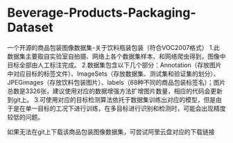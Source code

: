 # Beverage-Products-Packaging-Dataset
一个开源的商品包装图像数据集-关于饮料瓶装包装（符合VOC2007格式）
1.此数据集主要取自实验室自拍摄、网络上各个数据集样本、和网络爬虫得到，图像中目标全部由人工标注完成。
2.数据集包含以下几个部分：Annotation（存放图片中对应目标的标签文件）、ImageSets（存放数据集、测试集和验证集的划分）、JPEGimages（存放饮料包装图片）、labels（68种不同的商品包装标签名）；图片总数是3326张，建议使用对应的数据增强方法扩增图片数量，相应的代码会更新到git上。
3.可使用对应的目标检测算法依托于数据集训练出对应的模型，但是由于是在单一目标的工况下进行训练，在多目标进行识别和检测时，可能会出现精度较低的问题。


如果无法在git上下载该商品包装图像数据集，可尝试阿里云盘对应的下载链接

